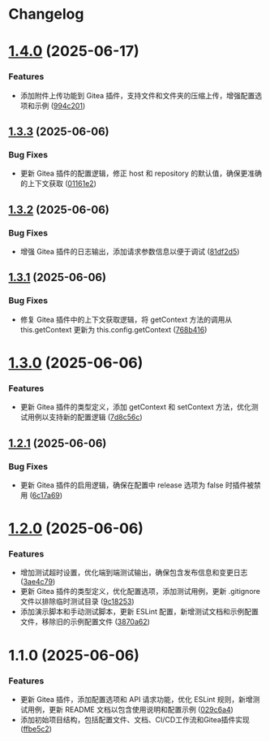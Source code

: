 # Changelog

# [1.4.0](https://github.com/lib-pack/release-it-gitea/compare/1.3.3...1.4.0) (2025-06-17)

### Features

- 添加附件上传功能到 Gitea 插件，支持文件和文件夹的压缩上传，增强配置选项和示例 ([994c201](https://github.com/lib-pack/release-it-gitea/commit/994c2017ad735a4114112d741e1262419643589b))

## [1.3.3](https://github.com/lib-pack/release-it-gitea/compare/1.3.2...1.3.3) (2025-06-06)

### Bug Fixes

- 更新 Gitea 插件的配置逻辑，修正 host 和 repository 的默认值，确保更准确的上下文获取 ([01161e2](https://github.com/lib-pack/release-it-gitea/commit/01161e2667b721d9a238ba4c4e6444e9acde8f65))

## [1.3.2](https://github.com/lib-pack/release-it-gitea/compare/1.3.1...1.3.2) (2025-06-06)

### Bug Fixes

- 增强 Gitea 插件的日志输出，添加请求参数信息以便于调试 ([81df2d5](https://github.com/lib-pack/release-it-gitea/commit/81df2d5897a6bd128d2aad187d6720860dac2f62))

## [1.3.1](https://github.com/lib-pack/release-it-gitea/compare/1.3.0...1.3.1) (2025-06-06)

### Bug Fixes

- 修复 Gitea 插件中的上下文获取逻辑，将 getContext 方法的调用从 this.getContext 更新为 this.config.getContext ([768b416](https://github.com/lib-pack/release-it-gitea/commit/768b4162ea41edfad1bc35f40b646e6de1e53253))

# [1.3.0](https://github.com/lib-pack/release-it-gitea/compare/1.2.1...1.3.0) (2025-06-06)

### Features

- 更新 Gitea 插件的类型定义，添加 getContext 和 setContext 方法，优化测试用例以支持新的配置逻辑 ([7d8c56c](https://github.com/lib-pack/release-it-gitea/commit/7d8c56c3495c50f8a6072d2793d1305e93ac4649))

## [1.2.1](https://github.com/lib-pack/release-it-gitea/compare/1.2.0...1.2.1) (2025-06-06)

### Bug Fixes

- 更新 Gitea 插件的启用逻辑，确保在配置中 release 选项为 false 时插件被禁用 ([6c17a69](https://github.com/lib-pack/release-it-gitea/commit/6c17a69e0a24d706af05cf913a8368f8be3fa0eb))

# [1.2.0](https://github.com/lib-pack/release-it-gitea/compare/1.1.0...1.2.0) (2025-06-06)

### Features

- 增加测试超时设置，优化端到端测试输出，确保包含发布信息和变更日志 ([3ae4c79](https://github.com/lib-pack/release-it-gitea/commit/3ae4c790531187c585c2bebf06118278008e4272))
- 更新 Gitea 插件的类型定义，优化配置选项，添加测试用例，更新 .gitignore 文件以排除临时测试目录 ([9c18253](https://github.com/lib-pack/release-it-gitea/commit/9c182539e174a1fa22e01a7a759586af8a31909c))
- 添加演示脚本和手动测试脚本，更新 ESLint 配置，新增测试文档和示例配置文件，移除旧的示例配置文件 ([3870a62](https://github.com/lib-pack/release-it-gitea/commit/3870a62cd5ad7e25ab6619f6824a9cd7a80a56d9))

# 1.1.0 (2025-06-06)

### Features

- 更新 Gitea 插件，添加配置选项和 API 请求功能，优化 ESLint 规则，新增测试用例，更新 README 文档以包含使用说明和配置示例 ([029c6a4](https://github.com/lib-pack/release-it-gitea/commit/029c6a4d6635c83a94bfe439deb62a9faabd413b))
- 添加初始项目结构，包括配置文件、文档、CI/CD工作流和Gitea插件实现 ([ffbe5c2](https://github.com/lib-pack/release-it-gitea/commit/ffbe5c237ae1a6c95df934fb3a17144bd9567063))

